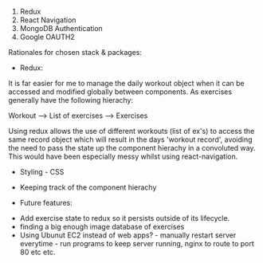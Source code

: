 1) Redux
2) React Navigation
3) MongoDB Authentication
4) Google OAUTH2 


Rationales for chosen stack & packages: 

* Redux:

It is far easier for me to manage the daily workout object when it can be accessed and modified globally between components. As exercises generally have the following hierachy: 

Workout --> List of exercises --> Exercises

Using redux allows the use of different workouts (list of ex's) to access the same record object which will result in the days 'workout record', avoiding the need to pass the state up the component hierachy in a convoluted way. This would have been especially messy whilst using react-navigation.

* Styling - CSS

* Keeping track of the component hierachy



* Future features: 

+ Add exercise state to redux so it persists outside of its lifecycle.
+ finding a big enough image database of exercises
+ Using Ubunut EC2 instead of web apps? - manually restart server everytime - run programs to keep server running, nginx to route to port 80 etc etc.

